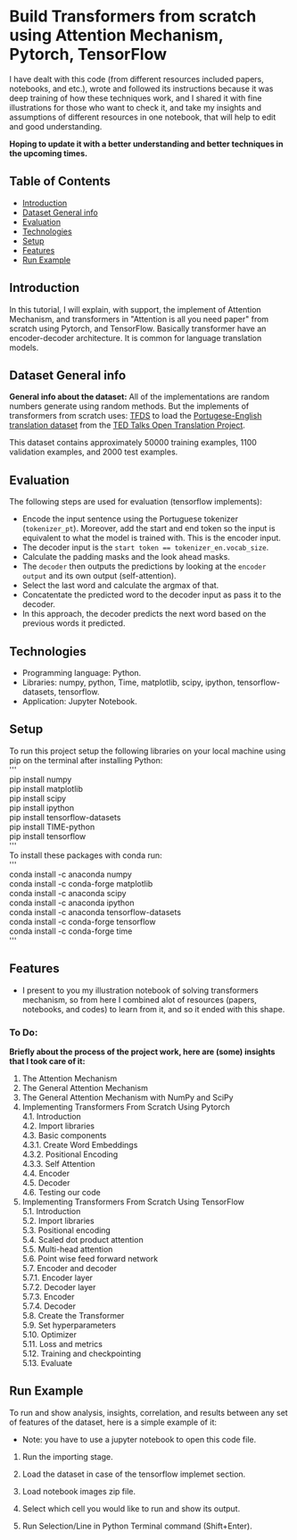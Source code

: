 # Build Transformers from scratch using Attention Mechanism, Pytorch, TensorFlow
I have dealt with this code (from different resources included papers, notebooks, and etc.), wrote and followed its instructions because it was deep training of how these techniques work, and I shared it with fine illustrations for those who want to check it, and take my insights and assumptions of different resources in one notebook, that will help to edit and good understanding.

**Hoping to update it with a better understanding and better techniques in the upcoming times.**

## Table of Contents
* [Introduction](#introduction)
* [Dataset General info](#dataset-general-info)
* [Evaluation](#evaluation)
* [Technologies](#technologies)
* [Setup](#setup)
* [Features](#features)
* [Run Example](#run-example)

## Introduction
In this tutorial, I will explain, with support, the implement of Attention Mechanism, and transformers in "Attention is all you need paper" from scratch using Pytorch, and TensorFlow. Basically transformer have an encoder-decoder architecture. It is common for language translation models.

## Dataset General info
**General info about the dataset:**
All of the implementations are random numbers generate using random methods. But the implements of transformers from scratch uses:
[TFDS](https://www.tensorflow.org/datasets) to load the [Portugese-English translation dataset](https://github.com/neulab/word-embeddings-for-nmt) from the [TED Talks Open Translation Project](https://www.ted.com/participate/translate).

This dataset contains approximately 50000 training examples, 1100 validation examples, and 2000 test examples.

## Evaluation

The following steps are used for evaluation (tensorflow implements):

* Encode the input sentence using the Portuguese tokenizer (`tokenizer_pt`). Moreover, add the start and end token so the input is equivalent to what the model is trained with. This is the encoder input.
* The decoder input is the `start token == tokenizer_en.vocab_size`.
* Calculate the padding masks and the look ahead masks.
* The `decoder` then outputs the predictions by looking at the `encoder output` and its own output (self-attention).
* Select the last word and calculate the argmax of that.
* Concatentate the predicted word to the decoder input as pass it to the decoder.
* In this approach, the decoder predicts the next word based on the previous words it predicted.

## Technologies
* Programming language: Python.
* Libraries: numpy, python, Time, matplotlib, scipy, ipython, tensorflow-datasets, tensorflow. 
* Application: Jupyter Notebook.

## Setup
To run this project setup the following libraries on your local machine using pip on the terminal after installing Python:\
'''\
pip install numpy\
pip install matplotlib\
pip install scipy\
pip install ipython\
pip install tensorflow-datasets\
pip install TIME-python\
pip install tensorflow\
'''\
To install these packages with conda run:\
'''\
conda install -c anaconda numpy\
conda install -c conda-forge matplotlib\
conda install -c anaconda scipy\
conda install -c anaconda ipython\
conda install -c anaconda tensorflow-datasets\
conda install -c conda-forge tensorflow\
conda install -c conda-forge time\
'''

## Features
* I present to you my illustration notebook of solving transformers mechanism, so from here I combined alot of resources (papers, notebooks, and codes) to learn from it, and so it ended with this shape.

### To Do:
**Briefly about the process of the project work, here are (some) insights that I took care of it:**
1. The Attention Mechanism
2. The General Attention Mechanism
3. The General Attention Mechanism with NumPy and SciPy
4. Implementing Transformers From Scratch Using Pytorch\
    4.1. Introduction\
    4.2. Import libraries\
    4.3. Basic components\
        4.3.1. Create Word Embeddings\
        4.3.2. Positional Encoding\
        4.3.3. Self Attention\
    4.4. Encoder\
    4.5. Decoder\
    4.6. Testing our code
5. Implementing Transformers From Scratch Using TensorFlow\
    5.1. Introduction\
    5.2. Import libraries\
    5.3. Positional encoding\
    5.4. Scaled dot product attention\
    5.5. Multi-head attention\
    5.6. Point wise feed forward network\
    5.7. Encoder and decoder\
        5.7.1. Encoder layer\
        5.7.2. Decoder layer\
        5.7.3. Encoder\
        5.7.4. Decoder\
    5.8. Create the Transformer\
    5.9. Set hyperparameters\
    5.10. Optimizer\
    5.11. Loss and metrics\
    5.12. Training and checkpointing\
    5.13. Evaluate

## Run Example

To run and show analysis, insights, correlation, and results between any set of features of the dataset, here is a simple example of it:

* Note: you have to use a jupyter notebook to open this code file.

1. Run the importing stage.

2. Load the dataset in case of the tensorflow implemet section.

3. Load notebook images zip file.

4. Select which cell you would like to run and show its output.

5. Run Selection/Line in Python Terminal command (Shift+Enter).
